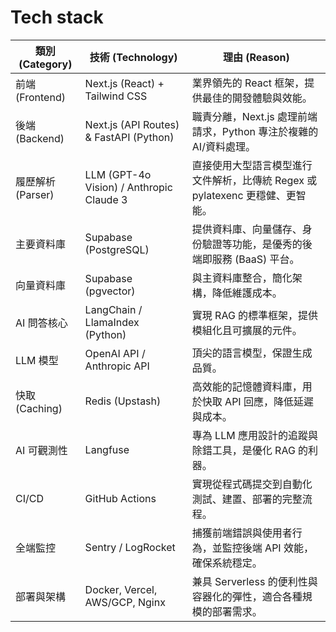 # Tech stack
| 類別 (Category)   | 技術 (Technology)                      | 理由 (Reason)                                                      |
|-------------------|---------------------------------------|-------------------------------------------------------------------|
| 前端 (Frontend)   | Next.js (React) + Tailwind CSS        | 業界領先的 React 框架，提供最佳的開發體驗與效能。                 |
| 後端 (Backend)    | Next.js (API Routes) & FastAPI (Python) | 職責分離，Next.js 處理前端請求，Python 專注於複雜的 AI/資料處理。  |
| 履歷解析 (Parser) | LLM (GPT-4o Vision) / Anthropic Claude 3 | 直接使用大型語言模型進行文件解析，比傳統 Regex 或 pylatexenc 更穩健、更智能。 |
| 主要資料庫        | Supabase (PostgreSQL)                 | 提供資料庫、向量儲存、身份驗證等功能，是優秀的後端即服務 (BaaS) 平台。 |
| 向量資料庫        | Supabase (pgvector)                   | 與主資料庫整合，簡化架構，降低維護成本。                           |
| AI 問答核心       | LangChain / LlamaIndex (Python)       | 實現 RAG 的標準框架，提供模組化且可擴展的元件。                     |
| LLM 模型          | OpenAI API / Anthropic API            | 頂尖的語言模型，保證生成品質。                                     |
| 快取 (Caching)    | Redis (Upstash)                       | 高效能的記憶體資料庫，用於快取 API 回應，降低延遲與成本。           |
| AI 可觀測性       | Langfuse                             | 專為 LLM 應用設計的追蹤與除錯工具，是優化 RAG 的利器。              |
| CI/CD             | GitHub Actions                       | 實現從程式碼提交到自動化測試、建置、部署的完整流程。                 |
| 全端監控          | Sentry / LogRocket                   | 捕獲前端錯誤與使用者行為，並監控後端 API 效能，確保系統穩定。       |
| 部署與架構        | Docker, Vercel, AWS/GCP, Nginx       | 兼具 Serverless 的便利性與容器化的彈性，適合各種規模的部署需求。     |
